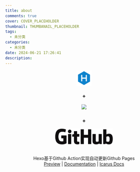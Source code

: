 ```yaml
---
title: about
comments: true
cover: COVER_PLACEHOLDER
thumbnail: THUMBANAIL_PLACEHOLDER
tags:
  - 未分类
categories:
  - 未分类
date: 2024-06-21 17:26:41
description:
---
```


<p align="center" class="mb-2">
<div align="center">
<img src="https://raw.githubusercontent.com/hexojs/logo/master/hexo-logo-avatar.png" alt="Hexo logo" width="50" height="50" align="center" />
<h3> <b>+</b> </h3>
<img class="not-gallery-item" height="50" src="https://ppoffice.github.io/hexo-theme-icarus/img/logo.svg">
<h3> <b>+</b> </h3>

<img class="not-gallery-item" height="50" src="/images/readme3.png">
</div>
<p align="center" class="mb-2">
<br> Hexo基于Github Action实现自动更新Github Pages
<br>
<a href="https://xiamu-ssr.github.io/Hexo//">Preview</a> |
<a href="https://xiamu-ssr.github.io/Hexo/2024/06/19/2024-06-19-12-31-52/">Documentation</a>
 | <a href="https://github.com/ppoffice/hexo-theme-icarus">Icarus Docs</a>
<br>
</p>
